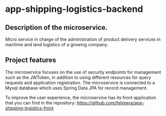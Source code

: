 # app-shipping-logistics-backend

## Description of the microservice.

Micro service in charge of the administration of product delivery services in maritime and land logistics of a growing company.

## Project features

The microservice focuses on the use of security endpoints for management such as the JWToken, in addition to using different resources for query requests and application registration. The microservice is connected to a Mysql database which uses Spring Data JPA for record management.

To improve the user experience, the microservice has its front application that you can find in the repository: https://github.com/felimera/app-shipping-logistics-front

